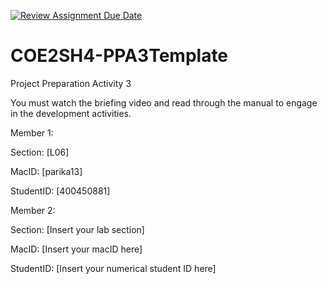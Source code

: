 [![Review Assignment Due Date](https://classroom.github.com/assets/deadline-readme-button-24ddc0f5d75046c5622901739e7c5dd533143b0c8e959d652212380cedb1ea36.svg)](https://classroom.github.com/a/gUachAgg)
# COE2SH4-PPA3Template
Project Preparation Activity 3

You must watch the briefing video and read through the manual to engage in the development activities.

Member 1:

Section: [L06]

MacID: [parika13]

StudentID: [400450881]

Member 2:

Section: [Insert your lab section]

MacID: [Insert your macID here]

StudentID: [Insert your numerical student ID here]
